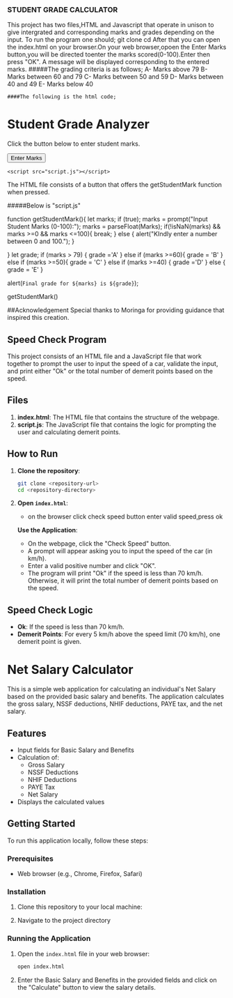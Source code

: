    ### STUDENT GRADE CALCULATOR
This project has two files,HTML and Javascript that operate in unison to give intergrated and corresponding marks and grades depending on the input.
To run the program one should;
     git clone <repository-url>
     cd <repository-directory>
After that you can open the index.html on your browser.On your web browser,opoen the Enter Marks button,you will be directed toenter the marks scored(0-100).Enter then press "OK".
A message will be displayed corresponding to the entered marks.
#####The grading criteria is as follows;
    A- Marks above 79
    B- Marks between 60 and 79
    C- Marks between 50 and 59
    D- Marks between 40 and 49
    E- Marks below 40

    ####The following is the html code;
  <!DOCTYPE html>
<html lang="en">
<head>
    <meta charset="UTF-8">
    <meta name="viewport" content="width=device-width, initial-scale=1.0">
    <title>Student Grade Analyzer</title>
</head>
<body>
    <h1>Student Grade Analyzer</h1>
    <p>Click the button below to enter student marks.</p>
    <button onclick="getstudentmarks()">Enter Marks</button>

    <script src="script.js"></script>
</body>

</html>

The HTML file consists of a button that offers the getStudentMark function when pressed.

#####Below is "script.js"


function getStudentMark(){
let marks;
if (true);
marks = prompt("Input Student Marks (0-100):");
marks = parseFloat(Marks);
if(!isNaN(marks) && marks >=0 && marks <=100){
 break;
} else {
    alert("KIndly enter a number between 0 and 100.");
 }

 }
let grade;
if (marks > 79) {
    grade ='A'
} else if (marks >=60){
    grade = 'B'
} else if (marks >=50){
    grade = 'C'
} else if (marks >=40) {
    grade ='D'
} else {
    grade = 'E'
}


alert(`Final grade for ${marks} is ${grade}`);

getStudentMark()

##Acknowledgement
Special thanks to Moringa for providing guidance that inspired this creation.




## Speed Check Program

This project consists of an HTML file and a JavaScript file that work together to prompt the user to input the speed of a car, validate the input, and print either "Ok" or the total number of demerit points based on the speed.

## Files

1. **index.html**: The HTML file that contains the structure of the webpage.
2. **script.js**: The JavaScript file that contains the logic for prompting the user and calculating demerit points.

## How to Run

1. **Clone the repository**:
    ```sh
    git clone <repository-url>
    cd <repository-directory>
    ```

2. **Open `index.html`**:
    - on the browser click check speed button
    enter valid speed,press ok



    **Use the Application**:
    - On the webpage, click the "Check Speed" button.
    - A prompt will appear asking you to input the speed of the car (in km/h).
    - Enter a valid positive number and click "OK".
    - The program will print "Ok" if the speed is less than 70 km/h. Otherwise, it will print the total number of demerit points based on the speed.

## Speed Check Logic

- **Ok**: If the speed is less than 70 km/h.
- **Demerit Points**: For every 5 km/h above the speed limit (70 km/h), one demerit point is given.










# Net Salary Calculator

This is a simple web application for calculating an individual's Net Salary based on the provided basic salary and benefits. The application calculates the gross salary, NSSF deductions, NHIF deductions, PAYE tax, and the net salary.

## Features

- Input fields for Basic Salary and Benefits
- Calculation of:
  - Gross Salary
  - NSSF Deductions
  - NHIF Deductions
  - PAYE Tax
  - Net Salary
- Displays the calculated values

## Getting Started

To run this application locally, follow these steps:

### Prerequisites

- Web browser (e.g., Chrome, Firefox, Safari)

### Installation

1. Clone this repository to your local machine:
    

2. Navigate to the project directory

### Running the Application

1. Open the `index.html` file in your web browser:
    ```bash
    open index.html
    ```

2. Enter the Basic Salary and Benefits in the provided fields and click on the "Calculate" button to view the salary details.



